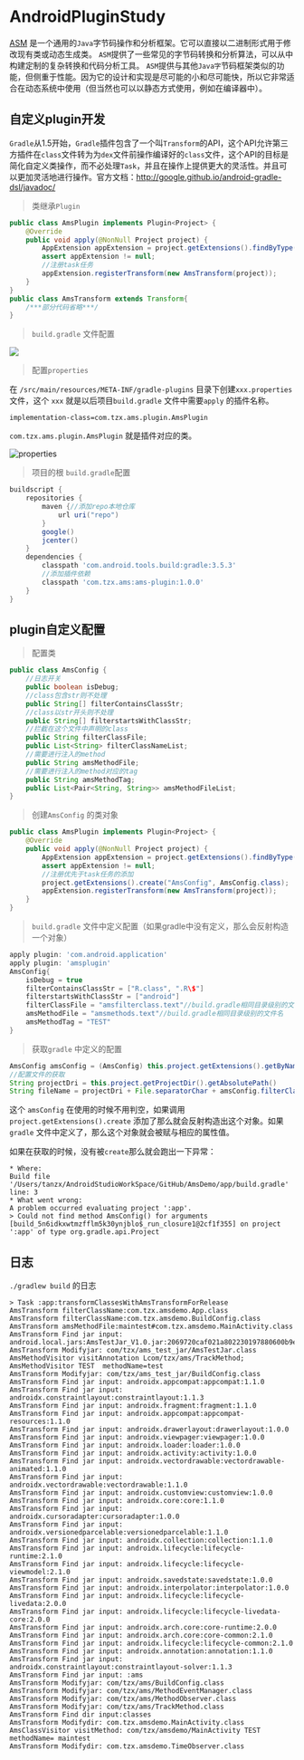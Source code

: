 # AndroidPluginStudy

[ASM](https://asm.ow2.io/) 是一个通用的`Java`字节码操作和分析框架。它可以直接以二进制形式用于修改现有类或动态生成类。 `ASM`提供了一些常见的字节码转换和分析算法，可以从中构建定制的复杂转换和代码分析工具。 `ASM`提供与其他`Java字`节码框架类似的功能，但侧重于性能。因为它的设计和实现是尽可能的小和尽可能快，所以它非常适合在动态系统中使用（但当然也可以以静态方式使用，例如在编译器中）。



## 自定义plugin开发

`Gradle`从1.5开始，`Gradle`插件包含了一个叫`Transform`的API，这个API允许第三方插件在`class`文件转为为`dex`文件前操作编译好的`class`文件，这个API的目标是简化自定义类操作，而不必处理`Task`，并且在操作上提供更大的灵活性。并且可以更加灵活地进行操作。官方文档：http://google.github.io/android-gradle-dsl/javadoc/

> 类继承`Plugin` 

```java
public class AmsPlugin implements Plugin<Project> {
    @Override
    public void apply(@NonNull Project project) {
        AppExtension appExtension = project.getExtensions().findByType(AppExtension.class);
        assert appExtension != null;
        //注册task任务
        appExtension.registerTransform(new AmsTransform(project));
    }
}
public class AmsTransform extends Transform{
  	/***部分代码省略***/
}
```

> `build.gradle` 文件配置

![](./uploadArchives.png)

> 配置`properties`

在 `/src/main/resources/META-INF/gradle-plugins` 目录下创建`xxx.properties` 文件，这个 `xxx` 就是以后项目`build.gradle` 文件中需要`apply` 的插件名称。

```properties
implementation-class=com.tzx.ams.plugin.AmsPlugin
```

`com.tzx.ams.plugin.AmsPlugin` 就是插件对应的类。

![properties](./properties.png)

> 项目的根 `build.gradle`配置

```groovy
buildscript {
    repositories {
        maven {//添加repo本地仓库
            url uri("repo")
        }
        google()
        jcenter()
    }
    dependencies {
        classpath 'com.android.tools.build:gradle:3.5.3'
        //添加插件依赖
        classpath 'com.tzx.ams:ams-plugin:1.0.0'
    }
}
```

## plugin自定义配置

> 配置类

```java
public class AmsConfig {
    //日志开关
    public boolean isDebug;
    //class包含str则不处理
    public String[] filterContainsClassStr;
    //class以str开头则不处理
    public String[] filterstartsWithClassStr;
    //拦截在这个文件中声明的class
    public String filterClassFile;
    public List<String> filterClassNameList;
    //需要进行注入的method
    public String amsMethodFile;
    //需要进行注入的method对应的tag
    public String amsMethodTag;
    public List<Pair<String, String>> amsMethodFileList;
}
```

> 创建`AmsConfig` 的类对象

```java
public class AmsPlugin implements Plugin<Project> {
    @Override
    public void apply(@NonNull Project project) {
        AppExtension appExtension = project.getExtensions().findByType(AppExtension.class);
        assert appExtension != null;
        //注册优先于task任务的添加
        project.getExtensions().create("AmsConfig", AmsConfig.class);
        appExtension.registerTransform(new AmsTransform(project));
    }
}
```

> `build.gradle` 文件中定义配置（如果gradle中没有定义，那么会反射构造一个对象）

```groovy
apply plugin: 'com.android.application'
apply plugin: 'amsplugin'
AmsConfig{
    isDebug = true
    filterContainsClassStr = ["R.class", ".R\$"]
    filterstartsWithClassStr = ["android"]
    filterClassFile = "amsfilterclass.text"//build.gradle相同目录级别的文件名
    amsMethodFile = "amsmethods.text"//build.gradle相同目录级别的文件名
    amsMethodTag = "TEST"
}
```

> 获取`gradle` 中定义的配置

```java
AmsConfig amsConfig = (AmsConfig) this.project.getExtensions().getByName(AmsConfig.class.getSimpleName());
//配置文件的获取
String projectDri = this.project.getProjectDir().getAbsolutePath()
String fileName = projectDri + File.separatorChar + amsConfig.filterClassFile;
```

这个 `amsConfig` 在使用的时候不用判空，如果调用`project.getExtensions().create` 添加了那么就会反射构造出这个对象。如果`gradle` 文件中定义了，那么这个对象就会被赋与相应的属性值。

如果在获取的时候，没有被`create`那么就会跑出一下异常：

```log
* Where:
Build file '/Users/tanzx/AndroidStudioWorkSpace/GitHub/AmsDemo/app/build.gradle' line: 3
* What went wrong:
A problem occurred evaluating project ':app'.
> Could not find method AmsConfig() for arguments [build_5n6idkxwtmzfflm5k30ynjblo$_run_closure1@2cf1f355] on project ':app' of type org.gradle.api.Project
```

## 日志

`./gradlew build` 的日志

```shell
> Task :app:transformClassesWithAmsTransformForRelease
AmsTransform filterClassName:com.tzx.amsdemo.App.class
AmsTransform filterClassName:com.tzx.amsdemo.BuildConfig.class
AmsTransform amsMethodFile:maintest#com.tzx.amsdemo.MainActivity.class
AmsTransform Find jar input: android.local.jars:AmsTestJar_V1.0.jar:2069720caf021a802230197880600b9eb8ea02c8
AmsTransform Modifyjar: com/tzx/ams_test_jar/AmsTestJar.class
AmsMethodVisitor visitAnnotation Lcom/tzx/ams/TrackMethod;
AmsMethodVisitor TEST  methodName=test
AmsTransform Modifyjar: com/tzx/ams_test_jar/BuildConfig.class
AmsTransform Find jar input: androidx.appcompat:appcompat:1.1.0
AmsTransform Find jar input: androidx.constraintlayout:constraintlayout:1.1.3
AmsTransform Find jar input: androidx.fragment:fragment:1.1.0
AmsTransform Find jar input: androidx.appcompat:appcompat-resources:1.1.0
AmsTransform Find jar input: androidx.drawerlayout:drawerlayout:1.0.0
AmsTransform Find jar input: androidx.viewpager:viewpager:1.0.0
AmsTransform Find jar input: androidx.loader:loader:1.0.0
AmsTransform Find jar input: androidx.activity:activity:1.0.0
AmsTransform Find jar input: androidx.vectordrawable:vectordrawable-animated:1.1.0
AmsTransform Find jar input: androidx.vectordrawable:vectordrawable:1.1.0
AmsTransform Find jar input: androidx.customview:customview:1.0.0
AmsTransform Find jar input: androidx.core:core:1.1.0
AmsTransform Find jar input: androidx.cursoradapter:cursoradapter:1.0.0
AmsTransform Find jar input: androidx.versionedparcelable:versionedparcelable:1.1.0
AmsTransform Find jar input: androidx.collection:collection:1.1.0
AmsTransform Find jar input: androidx.lifecycle:lifecycle-runtime:2.1.0
AmsTransform Find jar input: androidx.lifecycle:lifecycle-viewmodel:2.1.0
AmsTransform Find jar input: androidx.savedstate:savedstate:1.0.0
AmsTransform Find jar input: androidx.interpolator:interpolator:1.0.0
AmsTransform Find jar input: androidx.lifecycle:lifecycle-livedata:2.0.0
AmsTransform Find jar input: androidx.lifecycle:lifecycle-livedata-core:2.0.0
AmsTransform Find jar input: androidx.arch.core:core-runtime:2.0.0
AmsTransform Find jar input: androidx.arch.core:core-common:2.1.0
AmsTransform Find jar input: androidx.lifecycle:lifecycle-common:2.1.0
AmsTransform Find jar input: androidx.annotation:annotation:1.1.0
AmsTransform Find jar input: androidx.constraintlayout:constraintlayout-solver:1.1.3
AmsTransform Find jar input: :ams
AmsTransform Modifyjar: com/tzx/ams/BuildConfig.class
AmsTransform Modifyjar: com/tzx/ams/MethodEventManager.class
AmsTransform Modifyjar: com/tzx/ams/MethodObserver.class
AmsTransform Modifyjar: com/tzx/ams/TrackMethod.class
AmsTransform Find dir input:classes
AmsTransform Modifydir: com.tzx.amsdemo.MainActivity.class
AmsClassVisitor visitMethod: com/tzx/amsdemo/MainActivity TEST methodName= maintest
AmsTransform Modifydir: com.tzx.amsdemo.TimeObserver.class
```

